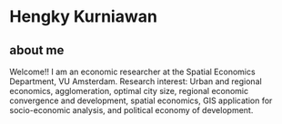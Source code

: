 # Hengky Kurniawan
## about me
Welcome!! 
I am an economic researcher at the Spatial Economics Department, VU Amsterdam. 
Research interest: Urban and regional economics, agglomeration, optimal city size, regional economic convergence and development, spatial economics, GIS application for socio-economic analysis, and political economy of development.
